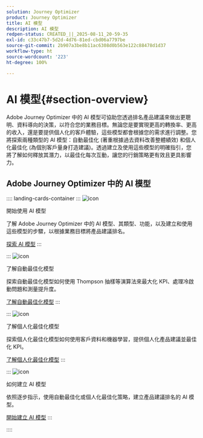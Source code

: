 ```yaml
---
solution: Journey Optimizer
product: Journey Optimizer
title: AI 模型
description: AI 模型
redpen-status: CREATED_||_2025-08-11_20-59-35
exl-id: c33c47b7-5d2d-4d76-81ed-cbd06a7797be
source-git-commit: 2b907a3be8b11ac6308d0b563e122c88478d1d37
workflow-type: ht
source-wordcount: '223'
ht-degree: 100%

---
```


# AI 模型{#section-overview}

Adobe Journey Optimizer 中的 AI 模型可協助您透過排名產品建議來做出更聰明、資料導向的決策，以符合您的業務目標。無論您是要實現更高的轉換率、更高的收入，還是要提供個人化的客戶體驗，這些模型都會根據您的需求進行調整。您將探索兩種類型的 AI 模型：自動最佳化 (著重根據過去資料改善整體績效) 和個人化最佳化 (為個別客戶量身打造建議)。透過建立及使用這些模型的明確指引，您將了解如何釋放其潛力，以最佳化每次互動，讓您的行銷策略更有效且更具影響力。

## Adobe Journey Optimizer 中的 AI 模型

:::: landing-cards-container
:::
![icon](https://cdn.experienceleague.adobe.com/icons/circle-play.svg?lang=zh-Hant)

開始使用 AI 模型

了解 Adobe Journey Optimizer 中的 AI 模型、其類型、功能，以及建立和使用這些模型的步驟，以根據業務目標將產品建議排名。

[探索 AI 模型](../using/offers/ranking/ai-models.md)
:::

:::
![icon](https://cdn.experienceleague.adobe.com/icons/chart-line.svg?lang=zh-Hant)

了解自動最佳化模型

探索自動最佳化模型如何使用 Thompson 抽樣等演算法來最大化 KPI、處理冷啟動問題和測量提升度。

[了解自動最佳化模型](../using/offers/ranking/auto-optimization-model.md)
:::

:::
![icon](https://cdn.experienceleague.adobe.com/icons/bullseye.svg?lang=zh-Hant)

了解個人化最佳化模型

探索個人化最佳化模型如何使用客戶資料和機器學習，提供個人化產品建議並最佳化 KPI。

[了解個人化最佳化模型](../using/offers/ranking/personalized-optimization-model.md)
:::

:::
![icon](https://cdn.experienceleague.adobe.com/icons/list-check.svg?lang=zh-Hant)

如何建立 AI 模型

依照逐步指示，使用自動最佳化或個人化最佳化策略，建立產品建議排名的 AI 模型。

[開始建立 AI 模型](../using/offers/ranking/create-ranking-strategies.md)
:::

::::
